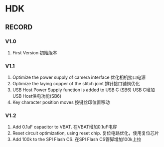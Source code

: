 # HDK

## RECORD

### V1.0
1. First Version 初始版本

### V1.1
1. Optimize the power supply of camera interface 优化相机接口电源 
2. Optimize the laying copper of the stitch joint 排针接口铺铜优化
3. USB Host Power Supply function is added to USB C (SB6) USB C增加USB Host供电功能(SB6)
4. Key character position moves 按键丝印位置移动

### V1.2
1. Add 0.1uF capacitor to VBAT. 在VBAT增加0.1uF电容
2. Reset circuit optimization, using reset chip. 复位电路优化，使用复位芯片
3. Add 100k to the SPI Flash CS. 在SPI Flash CS管脚增加100k上拉
